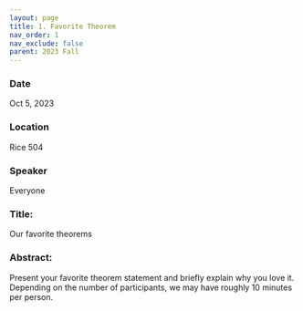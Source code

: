 ```yaml
---
layout: page
title: 1. Favorite Theorem
nav_order: 1
nav_exclude: false
parent: 2023 Fall
---
```


### Date
Oct 5, 2023

### Location
Rice 504

### Speaker
Everyone

### Title:
Our favorite theorems

### Abstract:
Present your favorite theorem statement and briefly explain why you love it.
Depending on the number of participants, we may have roughly 10 minutes per person.
